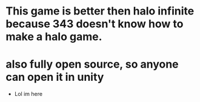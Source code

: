 # This game is better then halo infinite because 343 doesn't know how to make a halo game.
# also fully open source, so anyone can open it in unity
- Lol im here
